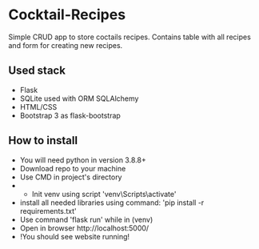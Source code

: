 # Cocktail-Recipes
Simple CRUD app to store coctails recipes. Contains table with all recipes and form for creating new recipes.

## Used stack
- Flask
- SQLite used with ORM SQLAlchemy
- HTML/CSS
- Bootstrap 3 as flask-bootstrap

## How to install
* You will need python in version 3.8.8+
* Download repo to your machine
* Use CMD in project's directory
* * Init venv using script 'venv\Scripts\activate'
* install all needed libraries using command:
'pip install -r requirements.txt'
* Use command 'flask run' while in (venv)
* Open in browser http://localhost:5000/
* !You should see website running!
